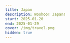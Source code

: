 ```yaml
---
title: Japan
description: Woohoo! Japan!
start: 2025-01-20
end: 2025-01-29
cover: /img/travel.png
hidden: true
---
```

